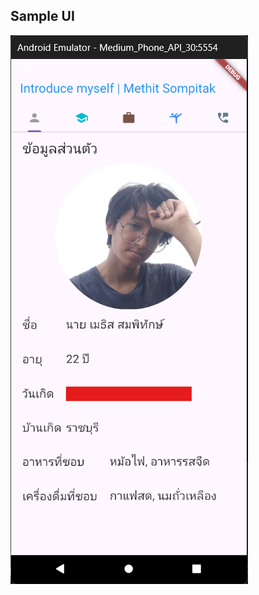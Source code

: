## Sample UI
 
<img src="https://raw.githubusercontent.com/MeRrai333/flutter_app_introduce_myself/refs/heads/main/assets/images/ui/app1.png"/>
